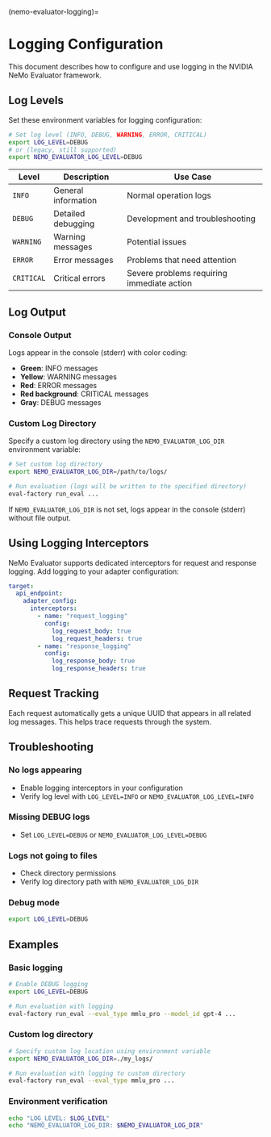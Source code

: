 (nemo-evaluator-logging)=

# Logging Configuration

This document describes how to configure and use logging in the NVIDIA NeMo Evaluator framework.

## Log Levels

Set these environment variables for logging configuration:

```bash
# Set log level (INFO, DEBUG, WARNING, ERROR, CRITICAL)
export LOG_LEVEL=DEBUG
# or (legacy, still supported)
export NEMO_EVALUATOR_LOG_LEVEL=DEBUG
```

| Level | Description | Use Case |
|-------|-------------|----------|
| `INFO` | General information | Normal operation logs |
| `DEBUG` | Detailed debugging | Development and troubleshooting |
| `WARNING` | Warning messages | Potential issues |
| `ERROR` | Error messages | Problems that need attention |
| `CRITICAL` | Critical errors | Severe problems requiring immediate action |

## Log Output

### Console Output

Logs appear in the console (stderr) with color coding:

- **Green**: INFO messages
- **Yellow**: WARNING messages
- **Red**: ERROR messages
- **Red background**: CRITICAL messages
- **Gray**: DEBUG messages

### Custom Log Directory

Specify a custom log directory using the `NEMO_EVALUATOR_LOG_DIR` environment variable:

```bash
# Set custom log directory
export NEMO_EVALUATOR_LOG_DIR=/path/to/logs/

# Run evaluation (logs will be written to the specified directory)
eval-factory run_eval ...
```

If `NEMO_EVALUATOR_LOG_DIR` is not set, logs appear in the console (stderr) without file output.

## Using Logging Interceptors

NeMo Evaluator supports dedicated interceptors for request and response logging. Add logging to your adapter configuration:

```yaml
target:
  api_endpoint:
    adapter_config:
      interceptors:
        - name: "request_logging"
          config:
            log_request_body: true
            log_request_headers: true
        - name: "response_logging"
          config:
            log_response_body: true
            log_response_headers: true
```

## Request Tracking

Each request automatically gets a unique UUID that appears in all related log messages. This helps trace requests through the system.

## Troubleshooting

### No logs appearing

- Enable logging interceptors in your configuration
- Verify log level with `LOG_LEVEL=INFO` or `NEMO_EVALUATOR_LOG_LEVEL=INFO`

### Missing DEBUG logs

- Set `LOG_LEVEL=DEBUG` or `NEMO_EVALUATOR_LOG_LEVEL=DEBUG`

### Logs not going to files

- Check directory permissions
- Verify log directory path with `NEMO_EVALUATOR_LOG_DIR`

### Debug mode

```bash
export LOG_LEVEL=DEBUG
```

## Examples

### Basic logging

```bash
# Enable DEBUG logging
export LOG_LEVEL=DEBUG

# Run evaluation with logging
eval-factory run_eval --eval_type mmlu_pro --model_id gpt-4 ...
```

### Custom log directory

```bash
# Specify custom log location using environment variable
export NEMO_EVALUATOR_LOG_DIR=./my_logs/

# Run evaluation with logging to custom directory
eval-factory run_eval --eval_type mmlu_pro ...
```

### Environment verification

```bash
echo "LOG_LEVEL: $LOG_LEVEL"
echo "NEMO_EVALUATOR_LOG_DIR: $NEMO_EVALUATOR_LOG_DIR"
```
